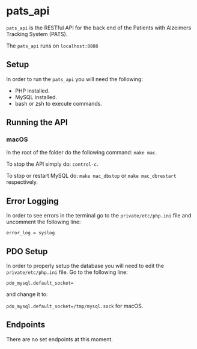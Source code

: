 # pats_api
`pats_api` is the RESTful API for the back end of the Patients with Alzeimers Tracking System (PATS).

The `pats_api` runs on `localhost:8888`

## Setup
In order to run the `pats_api` you will need the following:

- PHP installed.
- MySQL installed.
- bash or zsh to execute commands.

## Running the API
### macOS
In the root of the folder do the following command: 
`make mac`.

To stop the API simply do: 
`control-c`.

To stop or restart MySQL do: 
`make mac_dbstop` or `make mac_dbrestart` respectively.

## Error Logging
In order to see errors in the terminal go to the `private/etc/php.ini` file and uncomment the following line:

`error_log = syslog`

## PDO Setup
In order to properly setup the database you will need to edit the `private/etc/php.ini` file. Go to the following line:

`pdo_mysql.default_socket=` 

and change it to: 

`pdo_mysql.default_socket=/tmp/mysql.sock` for macOS.

## Endpoints
There are no set endpoints at this moment.
